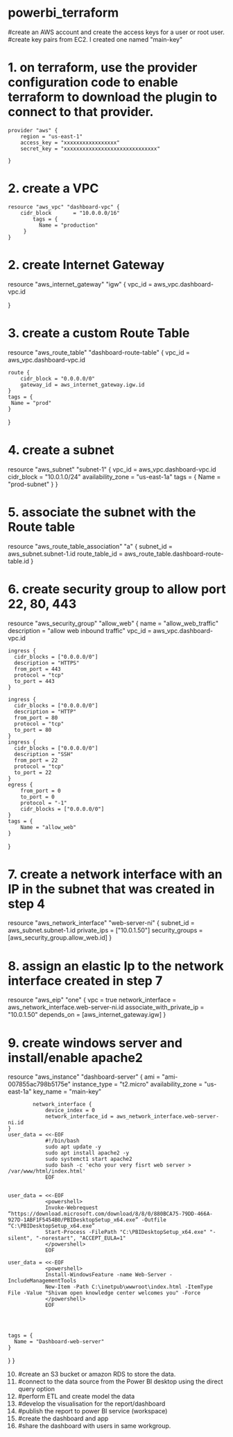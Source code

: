 # powerbi_terraform
#create an AWS account and create the access keys for a user or root user.
#create key pairs from EC2.
I created one named "main-key"

# 1. on terraform, use the provider configuration code to enable terraform to download the plugin to connect to that provider.
	provider "aws" {
  		region = "us-east-1"
  		access_key = "xxxxxxxxxxxxxxxxx"
  		secret_key = "xxxxxxxxxxxxxxxxxxxxxxxxxxxxxx"
	
	}


# 2. create a VPC
	resource "aws_vpc" "dashboard-vpc" {
  		cidr_block       = "10.0.0.0/16"
    		tags = {
    		  Name = "production"
		 }
	}
# 2. create Internet Gateway
resource "aws_internet_gateway" "igw" {
  	vpc_id = aws_vpc.dashboard-vpc.id
  
}
# 3. create a custom Route Table
resource "aws_route_table" "dashboard-route-table" {
  	vpc_id = aws_vpc.dashboard-vpc.id
  
  	route {
    	cidr_block = "0.0.0.0/0"
    	gateway_id = aws_internet_gateway.igw.id
  	}
  	tags = {
  	 Name = "prod"
  	}
}
# 4. create a subnet
resource "aws_subnet" "subnet-1" {
 	vpc_id     = aws_vpc.dashboard-vpc.id
 	cidr_block = "10.0.1.0/24"
    	availability_zone = "us-east-1a"
  	tags = {
    	Name = "prod-subnet"
	}
}
# 5. associate the subnet with the Route table
resource "aws_route_table_association" "a" {
    	subnet_id = aws_subnet.subnet-1.id
    	route_table_id = aws_route_table.dashboard-route-table.id
}
# 6. create security group to allow port 22, 80, 443
resource "aws_security_group" "allow_web" {
    name = "allow_web_traffic"
    description = "allow web inbound traffic"
    vpc_id = aws_vpc.dashboard-vpc.id

    ingress {
      cidr_blocks = ["0.0.0.0/0"] 
      description = "HTTPS"
      from_port = 443
      protocol = "tcp"
      to_port = 443
    } 

    ingress {
      cidr_blocks = ["0.0.0.0/0"] 
      description = "HTTP"
      from_port = 80
      protocol = "tcp"
      to_port = 80
    } 
    ingress {
      cidr_blocks = ["0.0.0.0/0"] 
      description = "SSH"
      from_port = 22
      protocol = "tcp"
      to_port = 22
    } 
    egress {
        from_port = 0
        to_port = 0
        protocol = "-1"
        cidr_blocks = ["0.0.0.0/0"]
    }
    tags = {
        Name = "allow_web"
    }
}
# 7. create a network interface with an IP in the subnet that was created in step 4
resource "aws_network_interface" "web-server-ni" {
    subnet_id = aws_subnet.subnet-1.id
    private_ips = ["10.0.1.50"]
    security_groups = [aws_security_group.allow_web.id] 
}
# 8. assign an elastic Ip to the network interface created in step 7
resource "aws_eip" "one" {
    vpc = true
    network_interface = aws_network_interface.web-server-ni.id
    associate_with_private_ip = "10.0.1.50"
    depends_on = [aws_internet_gateway.igw]
}
# 9. create windows server and install/enable apache2
resource "aws_instance" "dashboard-server" {
    		ami = "ami-007855ac798b5175e"
    		instance_type = "t2.micro"
      	availability_zone = "us-east-1a" 
    		key_name =  "main-key"

    		network_interface {
        		device_index = 0
        		network_interface_id = aws_network_interface.web-server-ni.id
    }
    user_data = <<-EOF
                #!/bin/bash
                sudo apt update -y
                sudo apt install apache2 -y
                sudo systemct1 start apache2
                sudo bash -c 'echo your very fisrt web server > /var/www/html/index.html' 
                EOF


    user_data = <<-EOF
                <powershell>
                Invoke-Webrequest “https://download.microsoft.com/download/8/8/0/880BCA75-79DD-466A-927D-1ABF1F5454B0/PBIDesktopSetup_x64.exe” -Outfile “C:\PBIDesktopSetup_x64.exe”
                Start-Process -FilePath "C:\PBIDesktopSetup_x64.exe" "-silent", "-norestart", "ACCEPT_EULA=1"
                </powershell>
                EOF

    user_data = <<-EOF
                <powershell>
                Install-WindowsFeature -name Web-Server -IncludeManagementTools
                New-Item -Path C:\inetpub\wwwroot\index.html -ItemType File -Value "Shivam open knowledge center welcomes you" -Force
                </powershell>
                EOF




    tags = {
      Name = "Dashboard-web-server"
    }
}
   	}

10. #create an S3 bucket or amazon RDS to store the data.
11. #connect to the data source from the Power BI desktop using the direct query option
12. #perform ETL and create model the data 
13. #develop the visualisation for the report/dashboard
14. #publish the report to power BI service (workspace)
15. #create the dashboard and app
16. #share the dashboard with users in same workgroup.
 
